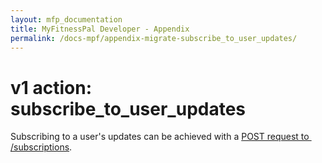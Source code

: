 ```yaml
---
layout: mfp_documentation
title: MyFitnessPal Developer - Appendix
permalink: /docs-mpf/appendix-migrate-subscribe_to_user_updates/
---
```


# v1 action: subscribe_to_user_updates

Subscribing to a user's updates can be achieved with a [P​OST request to ​/subscriptions](subscription-post.md).​